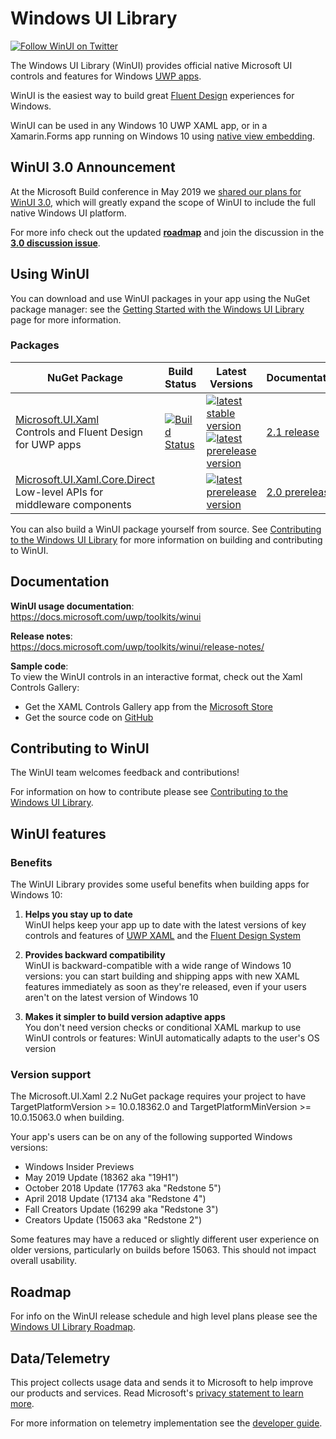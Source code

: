 # Windows UI Library

[![Follow WinUI on Twitter](https://img.shields.io/twitter/follow/windowsui.svg?label=Follow%20WinUI%20on%20Twitter&style=social)](https://twitter.com/intent/follow?screen_name=windowsui)

The Windows UI Library (WinUI) provides official native Microsoft UI controls and features for Windows [UWP apps](https://docs.microsoft.com/windows/uwp/index).

WinUI is the easiest way to build great [Fluent Design](https://docs.microsoft.com/windows/uwp/design/fluent-design-system/) experiences for Windows.

WinUI can be used in any Windows 10 UWP XAML app, or in a Xamarin.Forms app running on Windows 10 using [native view embedding](https://docs.microsoft.com/xamarin/xamarin-forms/platform/native-views).

## WinUI 3.0 Announcement

At the Microsoft Build conference in May 2019 we [shared our plans for WinUI 3.0](https://mybuild.techcommunity.microsoft.com/sessions/77008), which will greatly expand the scope of WinUI to include the full native Windows UI platform. 

For more info check out the updated [**roadmap**](https://github.com/microsoft/microsoft-ui-xaml/blob/master/docs/roadmap.md) and join the discussion in the [**3.0 discussion issue**](https://github.com/microsoft/microsoft-ui-xaml/issues/717).

## Using WinUI
You can download and use WinUI packages in your app using the NuGet package manager: see the [Getting Started with the Windows UI Library](https://docs.microsoft.com/uwp/toolkits/winui/getting-started) page for more information.

### Packages

| NuGet Package | Build Status | Latest Versions | Documentation |
| --- | --- | --- | --- |
| [Microsoft.UI.Xaml](https://www.nuget.org/packages/Microsoft.UI.Xaml) <br /> Controls and Fluent Design for UWP apps | [![Build Status](https://dev.azure.com/ms/microsoft-ui-xaml/_apis/build/status/WinUI-Public-MUX-CI?branchName=master)](https://dev.azure.com/ms/microsoft-ui-xaml/_build/latest?definitionId=20?branchName=master) | [![latest stable version](https://img.shields.io/nuget/v/Microsoft.UI.Xaml.svg)](https://www.nuget.org/packages/Microsoft.UI.Xaml) <br /> [![latest prerelease version](https://img.shields.io/nuget/vpre/Microsoft.UI.Xaml.svg)](https://www.nuget.org/packages/Microsoft.UI.Xaml/absoluteLatest) | [2.1 release](https://docs.microsoft.com/uwp/toolkits/winui/release-notes/winui-2.1) |
| [Microsoft.UI.Xaml.Core.Direct](https://www.nuget.org/packages/Microsoft.UI.Xaml.Core.Direct) <br /> Low-level APIs for middleware components | | [![latest prerelease version](https://img.shields.io/nuget/vpre/Microsoft.UI.Xaml.Core.Direct.svg)](https://www.nuget.org/packages/Microsoft.UI.Xaml.Core.Direct/absoluteLatest) | [2.0 prerelease](https://docs.microsoft.com/uwp/api/microsoft.ui.xaml.core.direct) |

You can also build a WinUI package yourself from source. See [Contributing to the Windows UI Library](CONTRIBUTING.md) for more information on building and contributing to WinUI.

## Documentation

**WinUI usage documentation**:  
https://docs.microsoft.com/uwp/toolkits/winui

**Release notes**:  
https://docs.microsoft.com/uwp/toolkits/winui/release-notes/

**Sample code**:  
To view the WinUI controls in an interactive format, check out the Xaml Controls Gallery:
* Get the XAML Controls Gallery app from the [Microsoft Store](https://www.microsoft.com/store/productId/9MSVH128X2ZT)
* Get the source code on [GitHub](https://github.com/Microsoft/Xaml-Controls-Gallery)

## Contributing to WinUI
The WinUI team welcomes feedback and contributions!

For information on how to contribute please see [Contributing to the Windows UI Library](CONTRIBUTING.md).

## WinUI features

### Benefits

The WinUI Library provides some useful benefits when building apps for Windows 10:

1. **Helps you stay up to date**  
WinUI helps keep your app up to date with the latest versions of key controls and features of [UWP XAML](https://docs.microsoft.com/windows/uwp/xaml-platform/xaml-overview) and the [Fluent Design System](https://www.microsoft.com/design/fluent)

2. **Provides backward compatibility**  
WinUI is backward-compatible with a wide range of Windows 10 versions: you can start building and shipping apps with new XAML features immediately as soon as they're released, even if your users aren't on the latest version of Windows 10

3. **Makes it simpler to build version adaptive apps**  
You don't need version checks or conditional XAML markup to use WinUI controls or features: WinUI automatically adapts to the user's OS version

### Version support

The Microsoft.UI.Xaml 2.2 NuGet package requires your project to have TargetPlatformVersion &gt;= 10.0.18362.0 and TargetPlatformMinVersion &gt;= 10.0.15063.0 when building. 

Your app's users can be on any of the following supported Windows versions:
* Windows Insider Previews
* May 2019 Update (18362 aka "19H1")
* October 2018 Update (17763 aka "Redstone 5")
* April 2018 Update (17134 aka "Redstone 4")
* Fall Creators Update (16299 aka "Redstone 3")
* Creators Update (15063 aka "Redstone 2")

Some features may have a reduced or slightly different user experience on older versions, particularly on builds before 15063. This should not impact overall usability.

## Roadmap

For info on the WinUI release schedule and high level plans please see the [Windows UI Library Roadmap](docs/roadmap.md).

## Data/Telemetry

This project collects usage data and sends it to Microsoft to help improve our products and services. Read Microsoft's [privacy statement to learn more](https://privacy.microsoft.com/privacystatement).

For more information on telemetry implementation see the [developer guide](docs/developer_guide.md#Telemetry).
